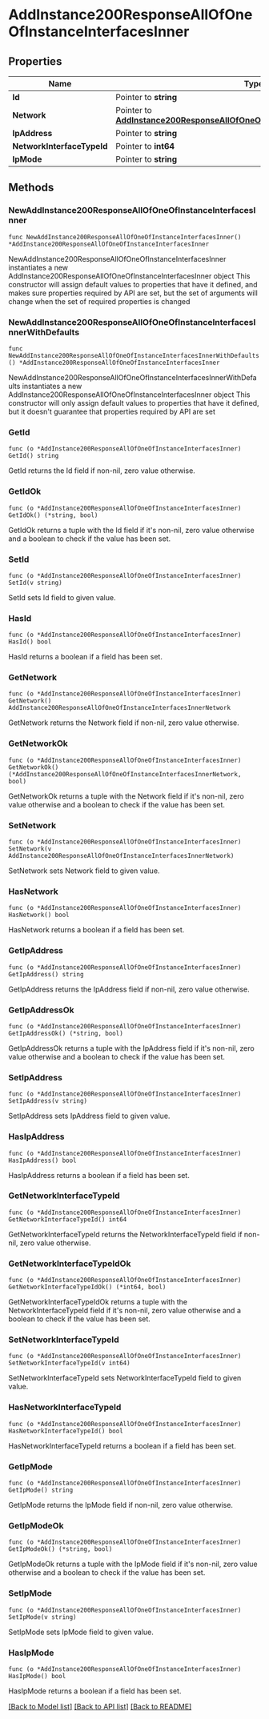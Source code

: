 # AddInstance200ResponseAllOfOneOfInstanceInterfacesInner

## Properties

Name | Type | Description | Notes
------------ | ------------- | ------------- | -------------
**Id** | Pointer to **string** |  | [optional] 
**Network** | Pointer to [**AddInstance200ResponseAllOfOneOfInstanceInterfacesInnerNetwork**](AddInstance200ResponseAllOfOneOfInstanceInterfacesInnerNetwork.md) |  | [optional] 
**IpAddress** | Pointer to **string** |  | [optional] 
**NetworkInterfaceTypeId** | Pointer to **int64** |  | [optional] 
**IpMode** | Pointer to **string** |  | [optional] 

## Methods

### NewAddInstance200ResponseAllOfOneOfInstanceInterfacesInner

`func NewAddInstance200ResponseAllOfOneOfInstanceInterfacesInner() *AddInstance200ResponseAllOfOneOfInstanceInterfacesInner`

NewAddInstance200ResponseAllOfOneOfInstanceInterfacesInner instantiates a new AddInstance200ResponseAllOfOneOfInstanceInterfacesInner object
This constructor will assign default values to properties that have it defined,
and makes sure properties required by API are set, but the set of arguments
will change when the set of required properties is changed

### NewAddInstance200ResponseAllOfOneOfInstanceInterfacesInnerWithDefaults

`func NewAddInstance200ResponseAllOfOneOfInstanceInterfacesInnerWithDefaults() *AddInstance200ResponseAllOfOneOfInstanceInterfacesInner`

NewAddInstance200ResponseAllOfOneOfInstanceInterfacesInnerWithDefaults instantiates a new AddInstance200ResponseAllOfOneOfInstanceInterfacesInner object
This constructor will only assign default values to properties that have it defined,
but it doesn't guarantee that properties required by API are set

### GetId

`func (o *AddInstance200ResponseAllOfOneOfInstanceInterfacesInner) GetId() string`

GetId returns the Id field if non-nil, zero value otherwise.

### GetIdOk

`func (o *AddInstance200ResponseAllOfOneOfInstanceInterfacesInner) GetIdOk() (*string, bool)`

GetIdOk returns a tuple with the Id field if it's non-nil, zero value otherwise
and a boolean to check if the value has been set.

### SetId

`func (o *AddInstance200ResponseAllOfOneOfInstanceInterfacesInner) SetId(v string)`

SetId sets Id field to given value.

### HasId

`func (o *AddInstance200ResponseAllOfOneOfInstanceInterfacesInner) HasId() bool`

HasId returns a boolean if a field has been set.

### GetNetwork

`func (o *AddInstance200ResponseAllOfOneOfInstanceInterfacesInner) GetNetwork() AddInstance200ResponseAllOfOneOfInstanceInterfacesInnerNetwork`

GetNetwork returns the Network field if non-nil, zero value otherwise.

### GetNetworkOk

`func (o *AddInstance200ResponseAllOfOneOfInstanceInterfacesInner) GetNetworkOk() (*AddInstance200ResponseAllOfOneOfInstanceInterfacesInnerNetwork, bool)`

GetNetworkOk returns a tuple with the Network field if it's non-nil, zero value otherwise
and a boolean to check if the value has been set.

### SetNetwork

`func (o *AddInstance200ResponseAllOfOneOfInstanceInterfacesInner) SetNetwork(v AddInstance200ResponseAllOfOneOfInstanceInterfacesInnerNetwork)`

SetNetwork sets Network field to given value.

### HasNetwork

`func (o *AddInstance200ResponseAllOfOneOfInstanceInterfacesInner) HasNetwork() bool`

HasNetwork returns a boolean if a field has been set.

### GetIpAddress

`func (o *AddInstance200ResponseAllOfOneOfInstanceInterfacesInner) GetIpAddress() string`

GetIpAddress returns the IpAddress field if non-nil, zero value otherwise.

### GetIpAddressOk

`func (o *AddInstance200ResponseAllOfOneOfInstanceInterfacesInner) GetIpAddressOk() (*string, bool)`

GetIpAddressOk returns a tuple with the IpAddress field if it's non-nil, zero value otherwise
and a boolean to check if the value has been set.

### SetIpAddress

`func (o *AddInstance200ResponseAllOfOneOfInstanceInterfacesInner) SetIpAddress(v string)`

SetIpAddress sets IpAddress field to given value.

### HasIpAddress

`func (o *AddInstance200ResponseAllOfOneOfInstanceInterfacesInner) HasIpAddress() bool`

HasIpAddress returns a boolean if a field has been set.

### GetNetworkInterfaceTypeId

`func (o *AddInstance200ResponseAllOfOneOfInstanceInterfacesInner) GetNetworkInterfaceTypeId() int64`

GetNetworkInterfaceTypeId returns the NetworkInterfaceTypeId field if non-nil, zero value otherwise.

### GetNetworkInterfaceTypeIdOk

`func (o *AddInstance200ResponseAllOfOneOfInstanceInterfacesInner) GetNetworkInterfaceTypeIdOk() (*int64, bool)`

GetNetworkInterfaceTypeIdOk returns a tuple with the NetworkInterfaceTypeId field if it's non-nil, zero value otherwise
and a boolean to check if the value has been set.

### SetNetworkInterfaceTypeId

`func (o *AddInstance200ResponseAllOfOneOfInstanceInterfacesInner) SetNetworkInterfaceTypeId(v int64)`

SetNetworkInterfaceTypeId sets NetworkInterfaceTypeId field to given value.

### HasNetworkInterfaceTypeId

`func (o *AddInstance200ResponseAllOfOneOfInstanceInterfacesInner) HasNetworkInterfaceTypeId() bool`

HasNetworkInterfaceTypeId returns a boolean if a field has been set.

### GetIpMode

`func (o *AddInstance200ResponseAllOfOneOfInstanceInterfacesInner) GetIpMode() string`

GetIpMode returns the IpMode field if non-nil, zero value otherwise.

### GetIpModeOk

`func (o *AddInstance200ResponseAllOfOneOfInstanceInterfacesInner) GetIpModeOk() (*string, bool)`

GetIpModeOk returns a tuple with the IpMode field if it's non-nil, zero value otherwise
and a boolean to check if the value has been set.

### SetIpMode

`func (o *AddInstance200ResponseAllOfOneOfInstanceInterfacesInner) SetIpMode(v string)`

SetIpMode sets IpMode field to given value.

### HasIpMode

`func (o *AddInstance200ResponseAllOfOneOfInstanceInterfacesInner) HasIpMode() bool`

HasIpMode returns a boolean if a field has been set.


[[Back to Model list]](../README.md#documentation-for-models) [[Back to API list]](../README.md#documentation-for-api-endpoints) [[Back to README]](../README.md)


